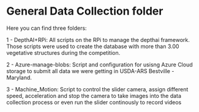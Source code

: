 # General Data Collection folder

Here you can find three folders:

1 - DepthAI+RPi: All scripts on the RPi to manage the depthai framework. Those scripts were used to create the database with more than 3.00 vegetative structures during the competition.


2 - Azure-manage-blobs: Script and configuration for usisng Azure Cloud storage to submit all data we were getting in USDA-ARS Bestville - Maryland.


3 - Machine_Motion: Script to control the slider camera, assign different speed, acceleration and stop the camera to take images into the data collection process or even run the slider continously to record videos 
